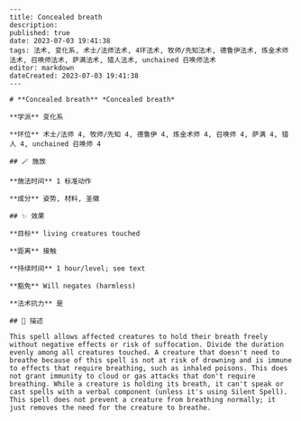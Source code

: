 
    ---
    title: Concealed breath
    description: 
    published: true
    date: 2023-07-03 19:41:38
    tags: 法术, 变化系, 术士/法师法术, 4环法术, 牧师/先知法术, 德鲁伊法术, 炼金术师法术, 召唤师法术, 萨满法术, 猎人法术, unchained 召唤师法术
    editor: markdown
    dateCreated: 2023-07-03 19:41:38
    ---

    # **Concealed breath** *Concealed breath*

    **学派** 变化系 

    **环位** 术士/法师 4, 牧师/先知 4, 德鲁伊 4, 炼金术师 4, 召唤师 4, 萨满 4, 猎人 4, unchained 召唤师 4

    ## 🪄 施放

    **施法时间** 1 标准动作

    **成分** 姿势, 材料, 圣徽

    ## ✨ 效果 

    **目标** living creatures touched 

    **距离** 接触  

    **持续时间** 1 hour/level; see text 

    **豁免** Will negates (harmless)

    **法术抗力** 是

    ## 📖 描述

    This spell allows affected creatures to hold their breath freely without negative effects or risk of suffocation. Divide the duration evenly among all creatures touched. A creature that doesn't need to breathe because of this spell is not at risk of drowning and is immune to effects that require breathing, such as inhaled poisons. This does not grant immunity to cloud or gas attacks that don't require breathing. While a creature is holding its breath, it can't speak or cast spells with a verbal component (unless it's using Silent Spell). This spell does not prevent a creature from breathing normally; it just removes the need for the creature to breathe.
    